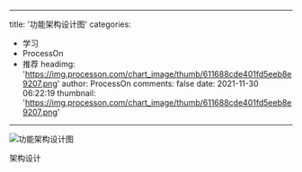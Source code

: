
---
title: '功能架构设计图'
categories: 
 - 学习
 - ProcessOn
 - 推荐
headimg: 'https://img.processon.com/chart_image/thumb/611688cde401fd5eeb8e9207.png'
author: ProcessOn
comments: false
date: 2021-11-30 06:22:19
thumbnail: 'https://img.processon.com/chart_image/thumb/611688cde401fd5eeb8e9207.png'
---

<div>   
<img class="thumb" alt="功能架构设计图" src="https://img.processon.com/chart_image/thumb/611688cde401fd5eeb8e9207.png" referrerpolicy="no-referrer">
<p>架构设计</p>  
</div>
            